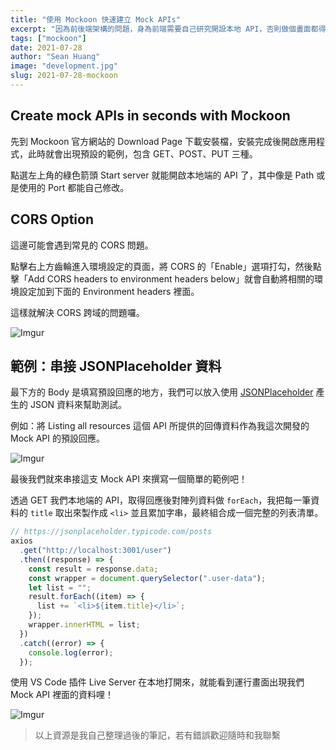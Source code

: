```yaml
---
title: "使用 Mockoon 快速建立 Mock APIs"
excerpt: "因為前後端架構的問題，身為前端需要自己研究開設本地 API，否則做個畫面都得問東問西的，開發效率低到谷底。查了一下資料，發現大家幾乎都是用 JSON Server 居多，有些是使用 Postman。不過剛好發現了 Mockoon 這個工具，嘗試之後覺得真的不錯，很簡單就能上手，記錄一下操作方法。"
tags: ["mockoon"]
date: 2021-07-28
author: "Sean Huang"
image: "development.jpg"
slug: 2021-07-28-mockoon
---
```


## Create mock APIs in seconds with Mockoon

先到 Mockoon 官方網站的 Download Page 下載安裝檔，安裝完成後開啟應用程式，此時就會出現預設的範例，包含 GET、POST、PUT 三種。

點選左上角的綠色箭頭 Start server 就能開啟本地端的 API 了，其中像是 Path 或是使用的 Port 都能自己修改。

## CORS Option

這邊可能會遇到常見的 CORS 問題。

點擊右上方齒輪進入環境設定的頁面，將 CORS 的「Enable」選項打勾，然後點擊「Add CORS headers to environment headers below」就會自動將相關的環境設定加到下面的 Environment headers 裡面。

這樣就解決 CORS 跨域的問題囉。

![Imgur](https://i.imgur.com/s2kN46x.png)

## 範例：串接 JSONPlaceholder 資料

最下方的 Body 是填寫預設回應的地方，我們可以放入使用 [JSONPlaceholder](https://jsonplaceholder.typicode.com/) 產生的 JSON 資料來幫助測試。

例如：將 Listing all resources 這個 API 所提供的回傳資料作為我這次開發的 Mock API 的預設回應。

![Imgur](https://i.imgur.com/DNYprtl.png)

最後我們就來串接這支 Mock API 來撰寫一個簡單的範例吧！

透過 GET 我們本地端的 API，取得回應後對陣列資料做 `forEach`，我把每一筆資料的 `title` 取出來製作成 `<li>` 並且累加字串，最終組合成一個完整的列表清單。

```javascript
// https://jsonplaceholder.typicode.com/posts
axios
  .get("http://localhost:3001/user")
  .then((response) => {
    const result = response.data;
    const wrapper = document.querySelector(".user-data");
    let list = "";
    result.forEach((item) => {
      list += `<li>${item.title}</li>`;
    });
    wrapper.innerHTML = list;
  })
  .catch((error) => {
    console.log(error);
  });
```

使用 VS Code 插件 Live Server 在本地打開來，就能看到運行畫面出現我們 Mock API 裡面的資料哩！

![Imgur](https://i.imgur.com/eDJUWYF.png)

> 以上資源是我自己整理過後的筆記，若有錯誤歡迎隨時和我聯繫
